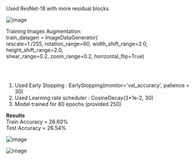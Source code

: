 Used ResNet-18 with more residual blocks</br>

![image](https://user-images.githubusercontent.com/65457437/144732223-b2b6d6c7-d0a6-46c9-82eb-a1e23db52f31.png)
</br>

Training Images Augmentation:</br>
train_datagen = ImageDataGenerator(</br>
        rescale=1./255, rotation_range=60, width_shift_range=2.0, height_shift_range=2.0,</br>
        shear_range=0.2,
        zoom_range=0.2,
        horizontal_flip=True)


</br></br>
1. Used Early Stopping : EarlyStopping(monitor='val_accuracy', patience = 30)
2. Used Learning rate scheduler : CosineDecay(3*1e-2, 30)
3. Model trained for 80 epochs (provided 250)

**Results**</br>
Train Accuracy = 26.60% </br>
Test Accuracy = 26.54% </br>

![image](https://user-images.githubusercontent.com/65457437/144738060-3a805d61-128c-4898-a624-8dafccdd0290.png)

![image](https://user-images.githubusercontent.com/65457437/144738061-08219e24-21e6-4bd1-8ad5-30feb23008c7.png)
